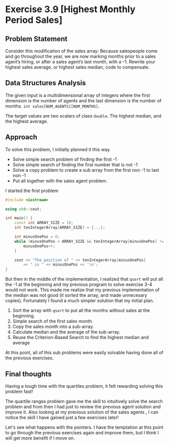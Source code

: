 # Exercise 3.9 [Highest Monthly Period Sales]

## Problem Statement
Consider this modification of the sales array: Because salespeople come and
go throughout the year, we are now marking months prior to a sales agent’s
hiring, or after a sales agent’s last month, with a –1. Rewrite your highest
sales average, or highest sales median, code to compensate.


## Data Structures Analysis
The given input is a multidimensional array of integers where the first dimension is the number of agents and the last dimension is the number of months. `int sales[NUM_AGENTS][NUM_MONTHS]`.

The target values are two scalars of class `double`. The highest median, and the highest average.

## Approach
To solve this problem, I initially planned it this way.

* Solve simple search problem of finding the first -1
* Solve simple search of finding the first number that is not -1
* Solve a copy problem to create a sub array from the first non -1 to 
last non -1
* Put all together with the sales agent problem.

I started the first problem

```cpp
#include <iostream>

using std::cout;

int main() {
    const int ARRAY_SIZE = 10;
    int tenIntegerArray[ARRAY_SIZE] = {...};

    int minusOnePos = 0;
    while (minusOnePos < ARRAY_SIZE && tenIntegerArray[minusOnePos] != -1) {
        minusOnePos++;
    }

    cout << "The position of " << tenIntegerArray[minusOnePos] 
        << " is " << minusOnePos << '\n';
}
```

But then in the middle of the implementation, I realized that `qsort` will put all the -1 at the beginning and my previous program to solve exercise 3-4 would not work. This made me realize that my previous implementation of the median was not good (it sorted the array, and made unnecesary copies). Fortunately I found a much simpler solution that my initial plan.

1. Sort the array with `qsort` to put all the months without sales at the beginning.
2. Simple search of the first sales month.
3. Copy the sales month into a sub-array.
4. Calculate median and the average of the sub-array.
5. Reuse the Criterion-Based Search to find the highest median and average

At this point, all of this sub problems were easily solvable having done all of the previous exercises.

## Final thoughts
Having a tough time with the quartiles problem, it felt rewarding solving this problem fast! 

The quartile ranges problem gave me the skill to intuitively solve the search problem and from then I had just to review the previous agent solution and improve it. Also looking at my previous solution of the sales agents , I can notice the skill I have gained just a few exercises later!

Let's see what happens with the pointers. I have the temptation at this point to go through the previous exercises again and improve them, but I think I will get more benefit if I move on.

